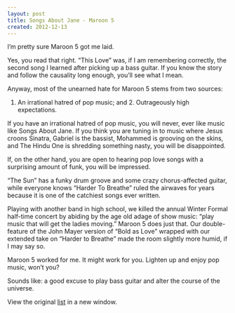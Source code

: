 ```yaml
---
layout: post
title: Songs About Jane - Maroon 5
created: 2012-12-13
---
```


I’m pretty sure Maroon 5 got me laid.

Yes, you read that right. “This Love” was, if I am remembering
correctly, the second song I learned after picking up a bass guitar. If
you know the story and follow the causality long enough, you’ll see what
I mean.

Anyway, most of the unearned hate for Maroon 5 stems from two sources:
1. An irrational hatred of pop music; and 2. Outrageously high
expectations.

If you have an irrational hatred of pop music, you will never, ever like
music like Songs About Jane. If you think you are tuning in to music
where Jesus croons Sinatra, Gabriel is the bassist, Mohammed is grooving
on the skins, and The Hindu One is shredding something nasty, you will
be disappointed.

If, on the other hand, you are open to hearing pop love songs with a
surprising amount of funk, you will be impressed.

“The Sun” has a funky drum groove and some crazy chorus-affected guitar,
while everyone knows “Harder To Breathe” ruled the airwaves for years
because it is one of the catchiest songs ever written.

Playing with another band in high school, we killed the annual Winter
Formal half-time concert by abiding by the age old adage of show music:
“play music that will get the ladies moving.” Maroon 5 does just that.
Our double-feature of the John Mayer version of “Bold as Love” wrapped
with our extended take on “Harder to Breathe” made the room slightly
more humid, if I may say so.

Maroon 5 worked for me. It might work for you. Lighten up and enjoy pop
music, won’t you?

Sounds like: a good excuse to play bass guitar and alter the course of
the universe.



View the original
[list](https://docs.google.com/spreadsheet/pub?key=0ArDppihwaWa6dFdaeV9pOXNTeERqbWVFTFp5bWFuNmc&output=html) in a new window.
